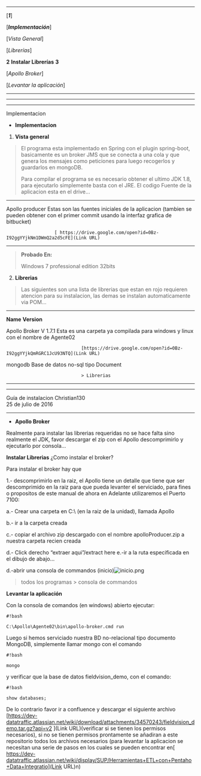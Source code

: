 ------------------- ---------------------------------- ---------------------------------------------------------------------------------------------------------------------------- ---
  

[***1***]

[***Implementación***]

[*Vista General*]

[*Librerías*]

 **2** **Instalar Librerías**           **3** 
  
[*Apollo Broker*] 

[*Levantar la aplicación*]
  ------------------- ---------------------------------- ---------------------------------------------------------------------------------------------------------------------------- ---

  -- -- --
        
        
  -- -- --

Implementacion

-   **Implementacion**

1.  **Vista general**

> El programa esta implementado en Spring con el plugin spring-boot,
> basicamente es un broker JMS que se conecta a una cola y que genera
> los mensajes como peticiones para luego recogerlos y guardarlos en
> mongoDB.
>
> Para compilar el programa se es necesario obtener el ultimo JDK 1.8,
> para ejecutarlo simplemente basta con el JRE. El codigo Fuente de la
> aplicacion esta en el drive…

  ----------------- -- ---------------------------------------------------------------
  Apollo producer      Estas son las fuentes iniciales de la aplicacion (tambien se pueden obtener con el primer commit usando la interfaz grafica de bitbucket)
                       
                      [ https://drive.google.com/open?id=0Bz-I92ggYYjkNm1DWmQ2a2d5cFE](Link URL)
  ----------------- -- ---------------------------------------------------------------

> **Probado En:**
>
> Windows 7 professional edition 32bits

2.  **Librerias**

> Las siguientes son una lista de librerias que estan en rojo requieren atencion para su
> instalacion, las demas se instalan automaticamente via POM…

  --------------- ------------- ---------------------------------------------------------------------------------
  **Name**        **Version**   

                                

                                

  Apollo Broker   V 1.7.1       Esta es una carpeta ya compilada para windows y linux con el nombre de Agente02
                                
                                [https://drive.google.com/open?id=0Bz-I92ggYYjkQmRGRC1JcU93NTQ](Link URL)

                                

  mongodb                       Base de datos no-sql tipo Document

                                

                                > Librerias
  --------------- ------------- ---------------------------------------------------------------------------------

  --------------------- -- --------------------- --
  Guía de instalacion      Christian130          
                           25 de julio de 2016   
  --------------------- -- --------------------- --



-   **Apollo Broker**

Realmente para instalar las librerias requeridas no se hace falta sino
realmente el JDK, favor descargar el zip con el Apollo descomprimirlo y
ejecutarlo por consola…

 **Instalar Librerias**
¿Como instalar el broker?

Para instalar el broker hay que

1.- descomprimirlo en la raiz, el Apollo tiene un detalle que tiene que
ser descomprimido en la raiz para que pueda levanter el serviciado, para
fines o propositos de este manual de ahora en Adelante utilizaremos el
Puerto 7100:

a.- Crear una carpeta en C:\\ (en la raiz de la unidad), llamada Apollo

b.- ir a la carpeta creada

c.- copiar el archivo zip descargado con el nombre apolloProducer.zip a
nuestra carpeta recien creada

d.- Click derecho “extraer aqui”/extract here
e.-ir a la ruta especificada en el dibujo
de abajo…

d.-abrir una consola de commandos (inicio)![inicio.png](https://bitbucket.org/repo/jLB75o/images/1303404590-inicio.png)
> todos los programas > consola de commandos

 **Levantar la aplicación**

Con la consola de comandos (en windows) abierto ejecutar: 
```
#!bash

C:\Apollo\Agente02\bin\apollo-broker.cmd run
```

Luego si hemos serviciado nuestra BD no-relacional tipo documento MongoDB, simplemente llamar mongo con el comando 
```
#!bash

mongo
```
 y verificar que la base de datos fieldvision_demo, con el comando: 
```
#!bash

show databases;
```
De lo contrario favor ir a confluence y descargar el siguiente archivo [https://dev-datatraffic.atlassian.net/wiki/download/attachments/34570243/fieldvision_demo.tar.gz?api=v2 ](Link URL)(verificar si se tienen los permisos necesarios), si no se tienen permisos prontamente se añadiran a este repositorio todos los archivos necesarios (para levantar la aplicacion se necesitan una serie de pasos en los cuales se pueden encontrar en[ https://dev-datatraffic.atlassian.net/wiki/display/SUP/Herramientas+ETL+con+Pentaho+Data+Integratio](Link URL)n)